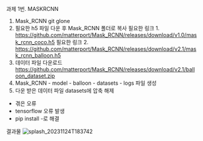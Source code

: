 과제 1번. MASKRCNN

1. Mask_RCNN git glone
2. 필요한 h5 파일 다운 후 Mask_RCNN 폴더로 복사
   필요한 링크 1. https://github.com/matterport/Mask_RCNN/releases/download/v1.0/mask_rcnn_coco.h5
   필요한 링크 2. https://github.com/matterport/Mask_RCNN/releases/download/v2.1/mask_rcnn_balloon.h5
3. 데이터 파일 다운로드
   https://github.com/matterport/Mask_RCNN/releases/download/v2.1/balloon_dataset.zip
4. Mask_RCNN - model - balloon - datasets
                     - logs
   파일 생성
5. 다운 받은 데이터 파일 datasets에 압축 해제

- 겪은 오류
- tensorflow 오류 발생
- pip install -로 해결

결과물 
![splash_20231124T183742](https://github.com/KS-YEONI/opensw_assignment1/assets/102871589/c82b70d1-4af0-40f3-87e6-2fdd8ed02483)
